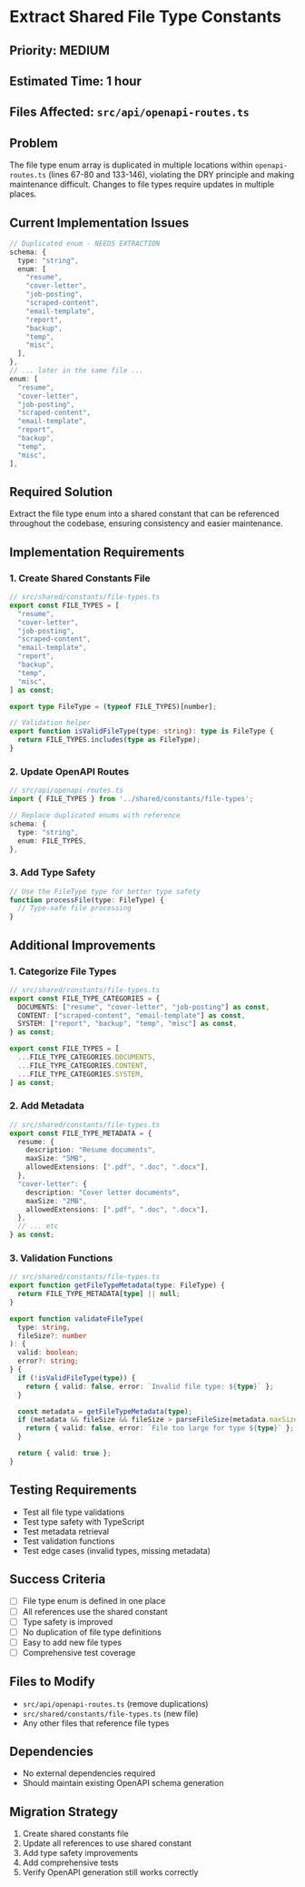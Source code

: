 # Extract Shared File Type Constants

## Priority: MEDIUM

## Estimated Time: 1 hour

## Files Affected: `src/api/openapi-routes.ts`

## Problem

The file type enum array is duplicated in multiple locations within `openapi-routes.ts` (lines 67-80 and 133-146), violating the DRY principle and making maintenance difficult. Changes to file types require updates in multiple places.

## Current Implementation Issues

```typescript
// Duplicated enum - NEEDS EXTRACTION
schema: {
  type: "string",
  enum: [
    "resume",
    "cover-letter",
    "job-posting",
    "scraped-content",
    "email-template",
    "report",
    "backup",
    "temp",
    "misc",
  ],
},
// ... later in the same file ...
enum: [
  "resume",
  "cover-letter",
  "job-posting",
  "scraped-content",
  "email-template",
  "report",
  "backup",
  "temp",
  "misc",
],
```

## Required Solution

Extract the file type enum into a shared constant that can be referenced throughout the codebase, ensuring consistency and easier maintenance.

## Implementation Requirements

### 1. Create Shared Constants File

```typescript
// src/shared/constants/file-types.ts
export const FILE_TYPES = [
  "resume",
  "cover-letter",
  "job-posting",
  "scraped-content",
  "email-template",
  "report",
  "backup",
  "temp",
  "misc",
] as const;

export type FileType = (typeof FILE_TYPES)[number];

// Validation helper
export function isValidFileType(type: string): type is FileType {
  return FILE_TYPES.includes(type as FileType);
}
```

### 2. Update OpenAPI Routes

```typescript
// src/api/openapi-routes.ts
import { FILE_TYPES } from '../shared/constants/file-types';

// Replace duplicated enums with reference
schema: {
  type: "string",
  enum: FILE_TYPES,
},
```

### 3. Add Type Safety

```typescript
// Use the FileType type for better type safety
function processFile(type: FileType) {
  // Type-safe file processing
}
```

## Additional Improvements

### 1. Categorize File Types

```typescript
// src/shared/constants/file-types.ts
export const FILE_TYPE_CATEGORIES = {
  DOCUMENTS: ["resume", "cover-letter", "job-posting"] as const,
  CONTENT: ["scraped-content", "email-template"] as const,
  SYSTEM: ["report", "backup", "temp", "misc"] as const,
} as const;

export const FILE_TYPES = [
  ...FILE_TYPE_CATEGORIES.DOCUMENTS,
  ...FILE_TYPE_CATEGORIES.CONTENT,
  ...FILE_TYPE_CATEGORIES.SYSTEM,
] as const;
```

### 2. Add Metadata

```typescript
// src/shared/constants/file-types.ts
export const FILE_TYPE_METADATA = {
  resume: {
    description: "Resume documents",
    maxSize: "5MB",
    allowedExtensions: [".pdf", ".doc", ".docx"],
  },
  "cover-letter": {
    description: "Cover letter documents",
    maxSize: "2MB",
    allowedExtensions: [".pdf", ".doc", ".docx"],
  },
  // ... etc
} as const;
```

### 3. Validation Functions

```typescript
// src/shared/constants/file-types.ts
export function getFileTypeMetadata(type: FileType) {
  return FILE_TYPE_METADATA[type] || null;
}

export function validateFileType(
  type: string,
  fileSize?: number
): {
  valid: boolean;
  error?: string;
} {
  if (!isValidFileType(type)) {
    return { valid: false, error: `Invalid file type: ${type}` };
  }

  const metadata = getFileTypeMetadata(type);
  if (metadata && fileSize && fileSize > parseFileSize(metadata.maxSize)) {
    return { valid: false, error: `File too large for type ${type}` };
  }

  return { valid: true };
}
```

## Testing Requirements

- Test all file type validations
- Test type safety with TypeScript
- Test metadata retrieval
- Test validation functions
- Test edge cases (invalid types, missing metadata)

## Success Criteria

- [ ] File type enum is defined in one place
- [ ] All references use the shared constant
- [ ] Type safety is improved
- [ ] No duplication of file type definitions
- [ ] Easy to add new file types
- [ ] Comprehensive test coverage

## Files to Modify

- `src/api/openapi-routes.ts` (remove duplications)
- `src/shared/constants/file-types.ts` (new file)
- Any other files that reference file types

## Dependencies

- No external dependencies required
- Should maintain existing OpenAPI schema generation

## Migration Strategy

1. Create shared constants file
2. Update all references to use shared constant
3. Add type safety improvements
4. Add comprehensive tests
5. Verify OpenAPI generation still works correctly
